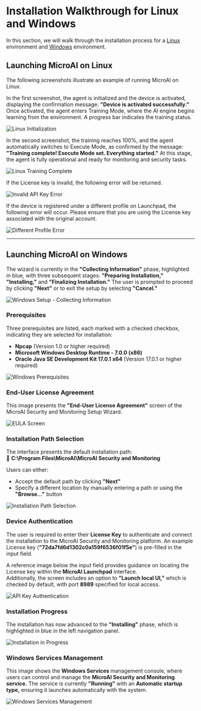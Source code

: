 # Installation Walkthrough for Linux and Windows

In this section, we will walk through the installation process for a [Linux](#launching-microai-on-linux) environment and [Windows](#launching-microai-on-windows) environment.

## Launching MicroAI on Linux

The following screenshots illustrate an example of running MicroAI on Linux.

In the first screenshot, the agent is initialized and the device is activated, displaying the confirmation message: **"Device is activated successfully."** Once activated, the agent enters Training Mode, where the AI engine begins learning from the environment. A progress bar indicates the training status.  

![Linux Initialization](../docs/images/Linux-Launch-Train.png)

In the second screenshot, the training reaches 100%, and the agent automatically switches to Execute Mode, as confirmed by the message: **"Training complete! Execute Mode set. Everything started."** At this stage, the agent is fully operational and ready for monitoring and security tasks.  

![Linux Training Complete](../docs/images/Linux-Launch-Complete.png)

If the License key is invalid, the following error will be returned.  

![Invalid API Key Error](../docs/images/Linux-Launch-Incorrect-License.png)

If the device is registered under a different profile on Launchpad, the following error will occur. Please ensure that you are using the License key associated with the original account.  

![Different Profile Error](../docs/images/Linux-Launch-Already-Registered.png)

---

## Launching MicroAI on Windows

The wizard is currently in the **"Collecting Information"** phase, highlighted in blue, with three subsequent stages: **"Preparing Installation," "Installing,"** and **"Finalizing Installation."** The user is prompted to proceed by clicking **"Next"** or to exit the setup by selecting **"Cancel."**  

![Windows Setup - Collecting Information](../docs/images/Windows-Launch-Setup.png)

### Prerequisites
Three prerequisites are listed, each marked with a checked checkbox, indicating they are selected for installation:
- **Npcap** (Version 1.0 or higher required)
- **Microsoft Windows Desktop Runtime - 7.0.0 (x86)**
- **Oracle Java SE Development Kit 17.0.1 x64** (Version 17.0.1 or higher required)

![Windows Prerequisites](../docs/images/Windows-Launch-Prerequsite.png)

### End-User License Agreement
This image presents the **"End-User License Agreement"** screen of the MicroAI Security and Monitoring Setup Wizard.  

![EULA Screen](../docs/images/Windows-Launch-EULA.png)

### Installation Path Selection
The interface presents the default installation path:  
📁 **C:\Program Files\MicroAI\MicroAI Security and Monitoring**  

Users can either:
- Accept the default path by clicking **"Next"**
- Specify a different location by manually entering a path or using the **"Browse..."** button

![Installation Path Selection](../docs/images/Windows-Launch-Installation.png)

### Device Authentication
The user is required to enter their **License Key** to authenticate and connect the installation to the MicroAI Security and Monitoring platform. An example License key (**"72da7fd6d1302c0a159f6536f01f5e"**) is pre-filled in the input field.  

A reference image below the input field provides guidance on locating the License key within the **MicroAI Launchpad** interface.  
Additionally, the screen includes an option to **"Launch local UI,"** which is checked by default, with port **8989** specified for local access.  

![API Key Authentication](../docs/images/Windows-Launch-Activation.png)

### Installation Progress
The installation has now advanced to the **"Installing"** phase, which is highlighted in blue in the left navigation panel.  

![Installation in Progress](../docs/images/Windows-Launch-Complete.png)

### Windows Services Management
This image shows the **Windows Services** management console, where users can control and manage the **MicroAI Security and Monitoring service.** The service is currently **"Running"** with an **Automatic startup type,** ensuring it launches automatically with the system.  

![Windows Services Management](../docs/images/Windows-Launch-Service.png)

